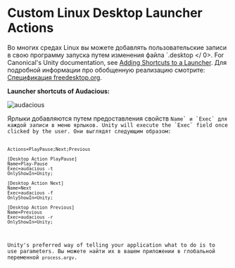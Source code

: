 # Custom Linux Desktop Launcher Actions

Во многих средах Linux вы можете добавлять пользовательские записи в свою программу запуска путем изменения файла `.desktop </ 0>. For Canonical's Unity documentation,
see <a href="https://help.ubuntu.com/community/UnityLaunchersAndDesktopFiles#Adding_shortcuts_to_a_launcher" f-id="unity-launcher" lbb="2" fo="1">Adding Shortcuts to a Launcher</a>. Для подробной информации про обобщенную реализацию смотрите: <a href="https://specifications.freedesktop.org/desktop-entry-spec/1.1/ar01s11.html" f-id="spec" fo="3">Спецификация freedesktop.org</a>.</p>

<p spaces-before="0"><strong x-id="2">Launcher shortcuts of Audacious:</strong></p>

<p spaces-before="0"><img src="https://help.ubuntu.com/community/UnityLaunchersAndDesktopFiles?action=AttachFile&do=get&target=shortcuts.png" alt="audacious" f-id="audacious-launcher" fo="2" /></p>

<p spaces-before="0">Ярлыки добавляются путем предоставления свойств <code>Name` и `Exec` для каждой записи в меню ярлыков. Unity will execute the `Exec` field once clicked by the user. Они выглядят следующим образом:

```plaintext
Actions=PlayPause;Next;Previous

[Desktop Action PlayPause]
Name=Play-Pause
Exec=audacious -t
OnlyShowIn=Unity;

[Desktop Action Next]
Name=Next
Exec=audacious -f
OnlyShowIn=Unity;

[Desktop Action Previous]
Name=Previous
Exec=audacious -r
OnlyShowIn=Unity;
```

Unity's preferred way of telling your application what to do is to use parameters. Вы можете найти их в вашем приложении в глобальной переменной `process.argv`.
